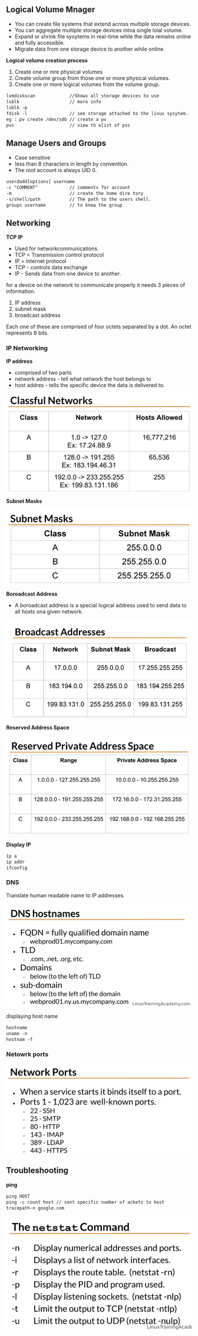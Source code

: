 
## Logical Volume Mnager

* You can create file systems that extend across multiple storage devices.
* You can aggregate multiple storage devices intoa single loial volume.
* Expand or shrink file sysytems in real-time while the data remains online and fully accessible.
* Migrate data from one storage device to another while online.

**Logical volume creation process**
1. Create one or mre physical volumes
2. Create volume group from those one or more physical volumes.
3. Create one or more logical volumes from the volume group.

```
lvmdiskscan             //Shows all storage devices to use 
lsblk                   // more info
lsblk -p                
fdisk -l                // see storage attached to the linux sysytem.
eg : pv create /dev/sdb // create a pv
pvs                     // view th elist of pvs

```
## Manage Users and Groups

* Case sensitive
* less than 8 characters in length by convention.
* The root account is always UID 0.

```
userdadd[options] username
-c "COMMENT"            // comments for account
-m                      // create the home dire tory
-s/shell/path           // The path to the users shell.
groups username         // to know the group
``` 

## Networking

**TCP IP**

* Used for networkcommunications.
* TCP = Transmission control protocol
* IP = internet protocol
* TCP - controls data exchange
* IP - Sends data from one device to another.

for a device on the network to communicate properly it needs 3 pieces of information.
 1. IP address
 2. subnet mask
 3. broadcast address

 Each one of these are comprised of four octets separated by a dot.
 An octet represents 8 bits.

 ### IP Networking

**IP address**
 * comprised of two parts
  * network address - tell what network the host belongs to
  * host addres     - tells the specific device the data is delivered to.

  ![IP](/notes/img/nw.png?raw=true "Title")

  **Subnet Masks**

  ![subnet](/notes/img/subnet.png?raw=true "Title")

  **Boroadcast Address**
* A boroadcast address is a special logical address used to send data to all hosts ona given network.

![subnet](/notes/img/broadcast.png?raw=true "Title")

**Reserved Address Space**

![reserved](/notes/img/reserved.png?raw=true "Title")

**Display IP**

```
ip a
ip addr
ifconfig
```

### DNS

Translate human readable name to  IP addresses.

![dns](/notes/img/dns.png?raw=true "Title")

displaying host name
```
hostname
uname -n
hostnam -f
```

### Netowrk ports

![dns](/notes/img/ports.png?raw=true "Title")

## Troubleshooting

 **ping**

 ```
 ping HOST
 ping -c count host // sent specific number of ackets to host
 tracepath-n google.com
 ```
![dns](/notes/img/stat.png?raw=true "Title")





